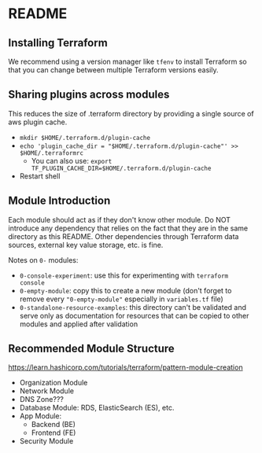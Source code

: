 # README

## Installing Terraform

We recommend using a version manager like `tfenv` to install Terraform
so that you can change between multiple Terraform versions easily.

## Sharing plugins across modules

This reduces the size of .terraform directory by providing a single source of aws plugin cache.

- `mkdir $HOME/.terraform.d/plugin-cache`
- `echo 'plugin_cache_dir = "$HOME/.terraform.d/plugin-cache"' >> $HOME/.terraformrc`
  - You can also use: `export TF_PLUGIN_CACHE_DIR=$HOME/.terraform.d/plugin-cache`
- Restart shell

## Module Introduction

Each module should act as if they don't know other module.
Do NOT introduce any dependency that relies on the fact that they are in the same directory as this README.
Other dependencies through Terraform data sources, external key value storage, etc. is fine.

Notes on `0-` modules:

- `0-console-experiment`: use this for experimenting with `terraform console`
- `0-empty-module`: copy this to create a new module (don't forget to remove every `"0-empty-module"` especially in `variables.tf` file)
- `0-standalone-resource-examples`: this directory can't be validated and serve only as documentation for resources that can be copied to other modules and applied after validation

## Recommended Module Structure

https://learn.hashicorp.com/tutorials/terraform/pattern-module-creation

- Organization Module
- Network Module
- DNS Zone???
- Database Module: RDS, ElasticSearch (ES), etc.
- App Module:
  - Backend (BE)
  - Frontend (FE)
- Security Module
